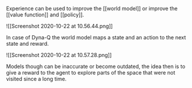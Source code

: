 Experience can be used to improve the [[world model]] or improve the [[value function]] and [[policy]]. 

![[Screenshot 2020-10-22 at 10.56.44.png]]

In case of Dyna-Q the world model maps a state and an action to the next state and reward. 

![[Screenshot 2020-10-22 at 10.57.28.png]]

Models though can be inaccurate or become outdated, the idea then is to give a reward to the agent to explore parts of the space that were not visited since a long time.

